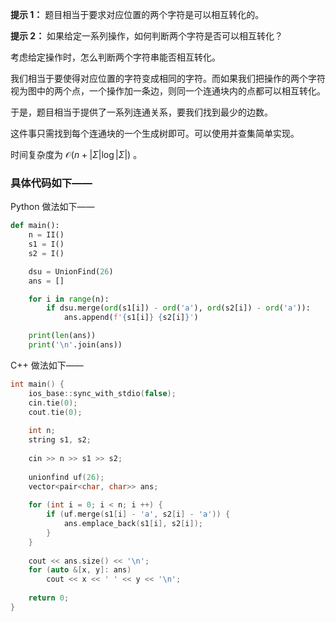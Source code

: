 **提示 1：** 题目相当于要求对应位置的两个字符是可以相互转化的。

**提示 2：** 如果给定一系列操作，如何判断两个字符是否可以相互转化？

考虑给定操作时，怎么判断两个字符串能否相互转化。

我们相当于要使得对应位置的字符变成相同的字符。而如果我们把操作的两个字符视为图中的两个点，一个操作加一条边，则同一个连通块内的点都可以相互转化。

于是，题目相当于提供了一系列连通关系，要我们找到最少的边数。

这件事只需找到每个连通块的一个生成树即可。可以使用并查集简单实现。

时间复杂度为 $\mathcal{O}(n+|\Sigma|\log |\Sigma|)$ 。

### 具体代码如下——

Python 做法如下——

```Python []
def main():
    n = II()
    s1 = I()
    s2 = I()

    dsu = UnionFind(26)
    ans = []

    for i in range(n):
        if dsu.merge(ord(s1[i]) - ord('a'), ord(s2[i]) - ord('a')):
            ans.append(f'{s1[i]} {s2[i]}')

    print(len(ans))
    print('\n'.join(ans))
```

C++ 做法如下——

```cpp []
int main() {
    ios_base::sync_with_stdio(false);
    cin.tie(0);
    cout.tie(0);
 
    int n;
    string s1, s2;
 
    cin >> n >> s1 >> s2;
 
    unionfind uf(26);
    vector<pair<char, char>> ans;
 
    for (int i = 0; i < n; i ++) {
        if (uf.merge(s1[i] - 'a', s2[i] - 'a')) {
            ans.emplace_back(s1[i], s2[i]);
        }
    }
 
    cout << ans.size() << '\n';
    for (auto &[x, y]: ans)
        cout << x << ' ' << y << '\n';
 
    return 0;
}
```